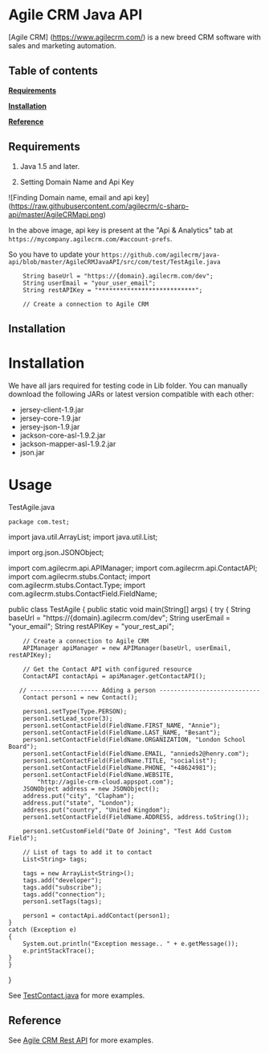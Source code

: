 Agile CRM Java API 
=================

[Agile CRM] (https://www.agilecrm.com/) is a new breed CRM software with sales and marketing automation.

Table of contents
---------------

**[Requirements](#requirements)**

**[Installation](#installation)**

**[Reference](#reference)**

Requirements
------------

1. Java 1.5 and later.

2. Setting Domain Name and Api Key

![Finding Domain name, email and api key] (https://raw.githubusercontent.com/agilecrm/c-sharp-api/master/AgileCRMapi.png)

In the above image, api key is present at the "Api & Analytics" tab at `https://mycompany.agilecrm.com/#account-prefs`.

So you have to update your `https://github.com/agilecrm/java-api/blob/master/AgileCRMJavaAPI/src/com/test/TestAgile.java`

	    String baseUrl = "https://{domain}.agilecrm.com/dev";
	    String userEmail = "your_user_email";
	    String restAPIKey = "***************************";

	    // Create a connection to Agile CRM

Installation
------------

Installation
============

We have all jars required for testing code in Lib folder.
You can manually download the following JARs or latest version compatible with each other:

* jersey-client-1.9.jar
* jersey-core-1.9.jar
* jersey-json-1.9.jar
* jackson-core-asl-1.9.2.jar
* jackson-mapper-asl-1.9.2.jar
* json.jar

Usage
=====

TestAgile.java

	package com.test;

import java.util.ArrayList;
import java.util.List;

import org.json.JSONObject;

import com.agilecrm.api.APIManager;
import com.agilecrm.api.ContactAPI;
import com.agilecrm.stubs.Contact;
import com.agilecrm.stubs.Contact.Type;
import com.agilecrm.stubs.ContactField.FieldName;

public class TestAgile
{
    public static void main(String[] args)
    {
	try
	{
	    String baseUrl = "https://{domain}.agilecrm.com/dev";
	    String userEmail = "your_email";
	    String restAPIKey = "your_rest_api";

	    // Create a connection to Agile CRM
	    APIManager apiManager = new APIManager(baseUrl, userEmail, restAPIKey);

	    // Get the Contact API with configured resource
	    ContactAPI contactApi = apiManager.getContactAPI();

	   // ------------------- Adding a person ----------------------------
	    Contact person1 = new Contact();

	    person1.setType(Type.PERSON);
	    person1.setLead_score(3);
	    person1.setContactField(FieldName.FIRST_NAME, "Annie");
	    person1.setContactField(FieldName.LAST_NAME, "Besant");
	    person1.setContactField(FieldName.ORGANIZATION, "London School Board");
	    person1.setContactField(FieldName.EMAIL, "annieds2@henry.com");
	    person1.setContactField(FieldName.TITLE, "socialist");
	    person1.setContactField(FieldName.PHONE, "+48624981");
	    person1.setContactField(FieldName.WEBSITE,
		    "http://agile-crm-cloud.appspot.com");
	    JSONObject address = new JSONObject();
	    address.put("city", "Clapham");
	    address.put("state", "London");
	    address.put("country", "United Kingdom");
	    person1.setContactField(FieldName.ADDRESS, address.toString());
	    
	    person1.setCustomField("Date Of Joining", "Test Add Custom Field");
	    
	    // List of tags to add it to contact
	    List<String> tags;
	    
	    tags = new ArrayList<String>();
	    tags.add("developer");
	    tags.add("subscribe");
	    tags.add("connection");
	    person1.setTags(tags);

	    person1 = contactApi.addContact(person1);
	}
	catch (Exception e)
	{
	    System.out.println("Exception message.. " + e.getMessage());
	    e.printStackTrace();
	}
    }
}


See [TestContact.java](https://github.com/agilecrm/java-api/blob/master/AgileCRMJavaAPI/src/com/test/TestContact.java) for more examples.

Reference
------------

See [Agile CRM Rest API](https://github.com/agilecrm/java-api/blob/master/AgileCRMJavaAPI/src/com/test/TestContact.java) for more examples.
